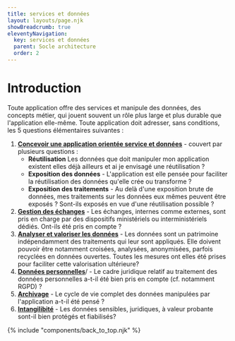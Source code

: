 ```yaml
---
title: services et données
layout: layouts/page.njk
showBreadcrumb: true
eleventyNavigation:
  key: services et données
  parent: Socle architecture
  order: 2
---
```


# Introduction

Toute application offre des services et manipule des données, des concepts métier, qui jouent souvent un rôle plus large et plus durable que l'application elle-même. Toute application doit adresser, sans conditions, les 5 questions élémentaires suivantes :

1. [**Concevoir une application orientée service et données**](./1-donnees-et-services/) - couvert par plusieurs questions :
   -  **Réutilisation** Les données que doit manipuler mon application existent elles déjà ailleurs et ai je envisagé une réutilisation ?
   -  **Exposition des données** - L'application est elle pensée pour faciliter la réutilisation des données qu'elle crée ou transforme ?
   -  **Exposition des traitements** - Au delà d'une exposition brute de données, mes traitements sur les données eux mêmes peuvent être exposés ? Sont-ils exposés en vue d'une réutilisation possible ?
1. [**Gestion des échanges**](./2-gestion-des-echanges/) - Les échanges, internes comme externes, sont pris en charge par des dispositifs ministériels ou interministériels dédiés. Ont-ils été pris en compte ?
2. [**Analyser et valoriser les données**](./4-analyser-et-valoriser-les-donnees/) - Les données sont un patrimoine indépendamment des traitements qui leur sont appliqués. Elle doivent pouvoir être notamment croisées, analysées, anonymisées, parfois recyclées en données ouvertes. Toutes les mesures ont elles été prises pour faciliter cette valorisation ultérieure?
3. [**Données personnelles**](../socle-de-securite/donnees-personnelles)/ - Le cadre juridique relatif au traitement des données personnelles a-t-il été bien pris en compte (cf. notamment RGPD) ?
4. [**Archivage**](./6-cycle-de-vie/) - Le cycle de vie complet des données manipulées par l'application a-t-il été pensé ?
5. [**Intangilibité**](5-protection-intangibilite-non-repudiation-donnees/) - Les données sensibles, juridiques, à valeur probante sont-il bien protégés et fiabilisés?

{% include "components/back_to_top.njk" %}
